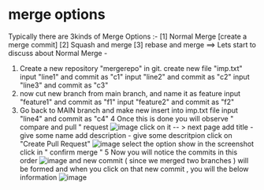 # merge options 
Typically there are 3kinds of Merge Options :-
[1] Normal Merge [create a merge commit]
[2] Squash and merge 
[3] rebase and merge 
==> Lets start to discuss about Normal Merge -
1. Create a new repository "mergerepo" in git.
   create new file "imp.txt" 
   input "line1" and commit as "c1" 
   input "line2" and commit as "c2" 
   input "line3" and commit as "c3"
2. now cut new branch from main branch, and name it as feature
   input "feature1" and commit as "f1" 
   input "feature2" and commit as "f2" 
3. Go back to MAIN branch and make new insert into imp.txt file
   input "line4" and commit as "c4"
4 Once this is done you will observe " compare and pull " request
![image](https://github.com/user-attachments/assets/63c2ed70-7ff6-4c41-b4df-37913a2058b0)
click on it -- > next page 
add title - give some name
add description  - give some descritpion
click on "Create Pull Request"
![image](https://github.com/user-attachments/assets/b949c830-b692-459f-931c-a85f80d8b16b)
select the option show in the screenshot
click in " confirm merge "
5 Now you will notice the commits in this order
![image](https://github.com/user-attachments/assets/a1fb844b-4718-4870-ae82-fb4d0efc15a3)
and new commit ( since we merged two branches ) will be formed and when you click on that new commit , you will the below information
![image](https://github.com/user-attachments/assets/c7b0deb5-c6fa-4224-af32-733fcd0b758d)



